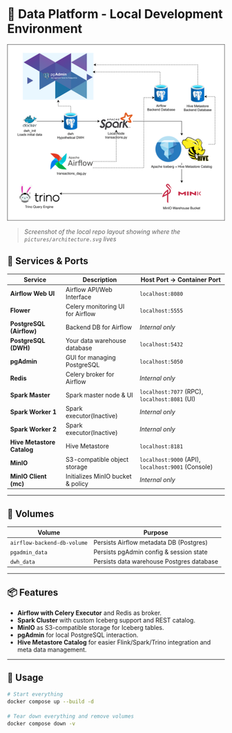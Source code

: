 # 🚀 Data Platform - Local Development Environment

![Project Directory Structure](./pictures/architecture.svg)

> _Screenshot of the local repo layout showing where the `pictures/architecture.svg` lives_

## 🧩 Services & Ports

| Service                    | Description                                          | Host Port → Container Port |
|----------------------------|------------------------------------------------------|-----------------------------|
| **Airflow Web UI**         | Airflow API/Web Interface                            | `localhost:8080`            |
| **Flower**                 | Celery monitoring UI for Airflow                     | `localhost:5555`            |
| **PostgreSQL (Airflow)**   | Backend DB for Airflow                               | _Internal only_             |
| **PostgreSQL (DWH)**       | Your data warehouse database                | `localhost:5432`            |
| **pgAdmin**                | GUI for managing PostgreSQL                          | `localhost:5050`            |
| **Redis**                  | Celery broker for Airflow                            | _Internal only_             |
| **Spark Master**           | Spark master node & UI                               | `localhost:7077` (RPC), `localhost:8081` (UI) |
| **Spark Worker 1**         | Spark executor(Inactive)                                       | _Internal only_             |
| **Spark Worker 2**         | Spark executor(Inactive)                                       | _Internal only_             |
| **Hive Metastore Catalog**           | Hive Metastore                          | `localhost:8181`            |
| **MinIO**                  | S3-compatible object storage                         | `localhost:9000` (API), `localhost:9001` (Console) |
| **MinIO Client (mc)**      | Initializes MinIO bucket & policy                    | _Internal only_             |

---

## 📁 Volumes

| Volume                      | Purpose                                      |
|-----------------------------|----------------------------------------------|
| `airflow-backend-db-volume` | Persists Airflow metadata DB (Postgres)      |
| `pgadmin_data`              | Persists pgAdmin config & session state      |
| `dwh_data`                  | Persists data warehouse Postgres database    |

---

## 📦 Features

- **Airflow with Celery Executor** and Redis as broker.  
- **Spark Cluster** with custom Iceberg support and REST catalog.  
- **MinIO** as S3-compatible storage for Iceberg tables.  
- **pgAdmin** for local PostgreSQL interaction.  
- **Hive Metastore Catalog** for easier Flink/Spark/Trino integration and meta data management.

---

## 🚀 Usage

```bash
# Start everything
docker compose up --build -d

# Tear down everything and remove volumes
docker compose down -v
